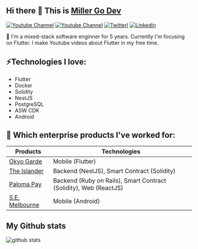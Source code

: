 ## Hi there 👋 This is [Miller Go Dev](https://www.youtube.com/c/MillerGoDev)
[![Youtube Channel](https://img.shields.io/badge/-Miller%20Go%20Dev%20[VI]-ff0000?style=flat-square&logo=Youtube&link=https://www.youtube.com/c/MillerGoDev)](https://www.youtube.com/c/MillerGoDev)
[![Youtube Channel](https://img.shields.io/badge/-Miller%20Go%20Dev%20[EN]-ff0000?style=flat-square&logo=Youtube&link=https://www.youtube.com/channel/UCHBQa6m3A37VzVPP5oHC1bw)](https://www.youtube.com/channel/UCHBQa6m3A37VzVPP5oHC1bw)
[![Twitterl](https://img.shields.io/badge/Twitter-1DA1F2?logo=twitter&logoColor=white&style=flat-square)](https://twitter.com/millergodev)
[![Linkedin](https://img.shields.io/badge/linkedin-0077B5?logo=linkedin&logoColor=white&style=flat-square)](https://www.linkedin.com/in/trung-hoang-quoc-498426133)

🔭 I'm a mixed-stack software enginner for 5 years. Currently I'm focusing on Flutter. I make Youtube videos about Flutter in my free time.

## ⚡Technologies I love:
- Flutter
- Docker
- Solidity
- NestJS
- PostgreSQL
- ASW CDK
- Android

## 🌱 Which enterprise products I've worked for:
Products | Technologies
--- | ---
[Okyo Garde](https://www.okyo.com/) | Mobile (Flutter)
[The Islander](https://theislander.io/) | Backend (NestJS), Smart Contract (Solidity)
[Paloma Pay](https://www.palomapay.com/) | Backend (Ruby on Rails), Smart Contract (Solidity), Web (ReactJS)
[S.E. Melbourne](https://play.google.com/store/apps/details?id=com.ea.solos&gl=US) | Mobile (Android) 

## My Github stats
![github stats](https://github-readme-stats.vercel.app/api?username=trunghq3101)

<!--
**trunghq3101/trunghq3101** is a ✨ _special_ ✨ repository because its `README.md` (this file) appears on your GitHub profile.

Here are some ideas to get you started:

- 🔭 I’m currently working on ...
- 🌱 I’m currently learning ...
- 👯 I’m looking to collaborate on ...
- 🤔 I’m looking for help with ...
- 💬 Ask me about ...
- 📫 How to reach me: ...
- 😄 Pronouns: ...
- ⚡ Fun fact: ...
-->


